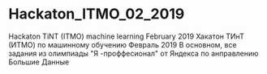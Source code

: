 # Hackaton_ITMO_02_2019
Hackaton TiNT (ITMO) machine learning February 2019
Хакатон ТИнТ (ИТМО) по машинному обучению Февраль 2019
В основном, все задания из олимпиады "Я -проффесионал"  от Яндекса по анправлению Большие Данные
